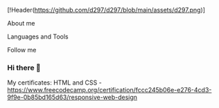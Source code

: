 [!Header(https://github.com/d297/d297/blob/main/assets/d297.png)]

About me

Languages and Tools

Follow me

### Hi there 👋

My certificates:
HTML and CSS - https://www.freecodecamp.org/certification/fccc245b06e-e276-4cd3-9f9e-0b85bd165d63/responsive-web-design

<!--
**d297/d297** is a ✨ _special_ ✨ repository because its `README.md` (this file) appears on your GitHub profile.

Here are some ideas to get you started:

- 🔭 I’m currently working on ...
- 🌱 I’m currently learning ...
- 👯 I’m looking to collaborate on ...
- 🤔 I’m looking for help with ...
- 💬 Ask me about ...
- 📫 How to reach me: ...
- 😄 Pronouns: ...
- ⚡ Fun fact: ...
-->
